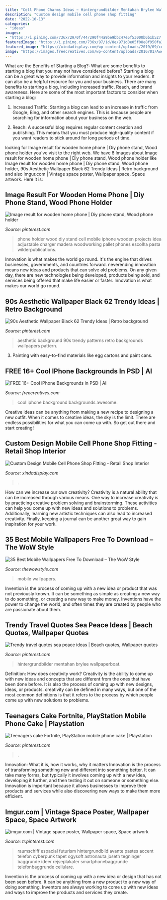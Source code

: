 ```yaml
---
title: "Cell Phone Charms Ideas ~ Hintergrundbilder Mentahan Brylee Wallpaperboat"
description: "Custom design mobile cell phone shop fitting"
date: "2022-10-13"
categories:
- "ideas"
images:
- "https://i.pinimg.com/736x/29/0f/44/290f44a9be9bbc47e5f53000b6b1b527.jpg"
featuredImage: "https://i.pinimg.com/736x/97/1d/8e/971d8e05f08e8f950fa177776c84ad7b.jpg"
featured_image: "https://xindadisplay.com/wp-content/uploads/2019/09/custom-design-mobile-cell-phone-shop-fitting-5.jpg"
image: "https://images.freecreatives.com/wp-content/uploads/2016/01/Awesome-Cool-Background-For-Iphone-5.jpeg"
---
```



What are the Benefits of Starting a Blog?: What are some benefits to starting a blog that you may not have considered before?
Starting a blog can be a great way to provide information and insights to your readers. It can also be a helpful resource for you and your business. There are many benefits to starting a blog, including increased traffic, Reach, and brand awareness. Here are some of the most important factors to consider when starting a blog: 
1. Increased Traffic: Starting a blog can lead to an increase in traffic from Google, Bing, and other search engines. This is because people are searching for information about your business on the web. 

2. Reach: A successful blog requires regular content creation and publishing. This means that you must produce high-quality content if you want readers to stick around for long periods of time.

	

		
looking for Image result for wooden home phone | Diy phone stand, Wood phone holder you've visit to the right web. We have 8 Images about Image result for wooden home phone | Diy phone stand, Wood phone holder like Image result for wooden home phone | Diy phone stand, Wood phone holder, 90s Aesthetic Wallpaper Black 62 Trendy Ideas | Retro background and also imgur.com | Vintage space poster, Wallpaper space, Space artwork. Here it is:
		
    
## Image Result For Wooden Home Phone | Diy Phone Stand, Wood Phone Holder

<img loading=lazy src="https://i.pinimg.com/736x/97/1d/8e/971d8e05f08e8f950fa177776c84ad7b.jpg" onerror="this.onerror=null;this.src='https://tse2.mm.bing.net/th?id=OIP.pi7b4aFHRY6RAgOsK9kWlQAAAA&amp;pid=15.1';" alt="Image result for wooden home phone | Diy phone stand, Wood phone holder">

_Source: pinterest.com_

>phone holder wood diy stand cell mobile iphone wooden projects idea adjustable charger madera woodworking pallet phones escolha pasta wilderpublications. 

	

Innovation is what makes the world go round. It's the engine that drives businesses, governments, and countries forward. neverending innovation means new ideas and products that can solve old problems. On any given day, there are new technologies being developed, products being sold, and services being offered that make life easier or faster. Innovation is what makes our world go round.

    
## 90s Aesthetic Wallpaper Black 62 Trendy Ideas | Retro Background

<img loading=lazy src="https://i.pinimg.com/736x/b5/3c/08/b53c081b6003f7feecb65c822bc77035.jpg" onerror="this.onerror=null;this.src='https://tse1.mm.bing.net/th?id=OIP.y1kjFYoF1TMUfwHn4-iVMQAAAA&amp;pid=15.1';" alt="90s Aesthetic Wallpaper Black 62 Trendy Ideas | Retro background">

_Source: pinterest.com_

>aesthetic background 90s trendy patterns retro backgrounds wallpapers pattern. 

	

3. Painting with easy-to-find materials like egg cartons and paint cans.

    
## FREE 16+ Cool IPhone Backgrounds In PSD | AI

<img loading=lazy src="https://images.freecreatives.com/wp-content/uploads/2016/01/Awesome-Cool-Background-For-Iphone-5.jpeg" onerror="this.onerror=null;this.src='https://tse2.mm.bing.net/th?id=OIP.t44IOASS7sHI_ITxYtlEpAHaNJ&amp;pid=15.1';" alt="FREE 16+ Cool iPhone Backgrounds in PSD | AI">

_Source: freecreatives.com_

>cool iphone background backgrounds awesome. 

	

Creative ideas can be anything from making a new recipe to designing a new outfit. When it comes to creative ideas, the sky is the limit. There are endless possibilities for what you can come up with. So get out there and start creating!

    
## Custom Design Mobile Cell Phone Shop Fitting - Retail Shop Interior

<img loading=lazy src="https://xindadisplay.com/wp-content/uploads/2019/09/custom-design-mobile-cell-phone-shop-fitting-5.jpg" onerror="this.onerror=null;this.src='https://tse3.mm.bing.net/th?id=OIP.u9XXDxGcc2CbWHHyuDHiKAHaLJ&amp;pid=15.1';" alt="Custom Design Mobile Cell Phone Shop Fitting - Retail Shop Interior">

_Source: xindadisplay.com_

>. 

	

How can we increase our own creativity?
Creativity is a natural ability that can be increased through various means. One way to increase creativity is by practicing creative problem solving and brainstorming. These activities can help you come up with new ideas and solutions to problems. Additionally, learning new artistic techniques can also lead to increased creativity. Finally, keeping a journal can be another great way to gain inspiration for your work.

    
## 35 Best Mobile Wallpapers Free To Download – The WoW Style

<img loading=lazy src="http://thewowstyle.com/wp-content/uploads/2015/03/samsumg-wallpaper-3.jpg" onerror="this.onerror=null;this.src='https://tse4.mm.bing.net/th?id=OIP.PwguCFWbVNLdmOrTmn8SigHaMW&amp;pid=15.1';" alt="35 Best Mobile Wallpapers Free To Download – The WoW Style">

_Source: thewowstyle.com_

>mobile wallpapers. 

	

Invention is the process of coming up with a new idea or product that was not previously known. It can be something as simple as creating a new way to do something, or creating a new way to make money. Inventions have the power to change the world, and often times they are created by people who are passionate about them.

    
## Trendy Travel Quotes Sea Peace Ideas | Beach Quotes, Wallpaper Quotes

<img loading=lazy src="https://i.pinimg.com/736x/29/0f/44/290f44a9be9bbc47e5f53000b6b1b527.jpg" onerror="this.onerror=null;this.src='https://tse4.mm.bing.net/th?id=OIP.37euDUek56-0LrI3TtHhZgAAAA&amp;pid=15.1';" alt="Trendy travel quotes sea peace ideas | Beach quotes, Wallpaper quotes">

_Source: pinterest.com_

>hintergrundbilder mentahan brylee wallpaperboat. 

	

Definition: How does creativity work?
Creativity is the ability to come up with new ideas and concepts that are different from the ones that have been done before. It is also the process of coming up with new designs, ideas, or products. creativity can be defined in many ways, but one of the most common definitions is that it refers to the process by which people come up with new solutions to problems.

    
## Teenagers Cake Fortnite, PlayStation Mobile Phone Cake | Playstation

<img loading=lazy src="https://i.pinimg.com/736x/24/46/5b/24465b64bd11839b2f4dfe21e5177a81.jpg" onerror="this.onerror=null;this.src='https://tse4.mm.bing.net/th?id=OIP.QWYL7B4TKurrR0nRq9eHoAHaJ3&amp;pid=15.1';" alt="Teenagers cake Fortnite, PlayStation mobile phone cake | Playstation">

_Source: pinterest.com_

>. 

	

Innovation: What it is, how it works, why it matters
Innovation is the process of transforming something new and different into something better. It can take many forms, but typically it involves coming up with a new idea, developing it further, and then testing it out on someone or something else. Innovation is important because it allows businesses to improve their products and services while also discovering new ways to make them more efficient.

    
## Imgur.com | Vintage Space Poster, Wallpaper Space, Space Artwork

<img loading=lazy src="https://i.pinimg.com/736x/86/96/02/8696029f50cc1cb645871c26b690f9d5.jpg" onerror="this.onerror=null;this.src='https://tse4.mm.bing.net/th?id=OIP.PHR0U9N9Y8ZVVWTeZIUO2QHaOb&amp;pid=15.1';" alt="imgur.com | Vintage space poster, Wallpaper space, Space artwork">

_Source: tr.pinterest.com_

>raumschiff espacial futurism hintergrundbild avante pastes accent telefon cyberpunk tapet ogysoft astronauta joseth tegninger baggrunde ideer rejseplakater smartphonebaggrunde telefonbaggrunde cellulare. 

	

Invention is the process of coming up with a new idea or design that has not been seen before. It can be anything from a new product to a new way of doing something. Inventors are always working to come up with new ideas and ways to improve the products and services they create.


